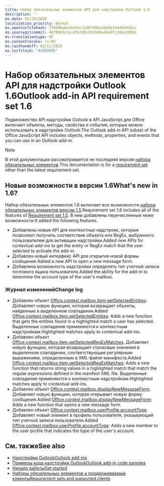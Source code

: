 ```yaml
---
title: Набор обязательных элементов API для надстройки Outlook 1.6
description: ''
ms.date: 02/19/2020
localization_priority: Normal
ms.openlocfilehash: 759286abe16e5bc32d6fd9ba1bb0e344d9d0a91c
ms.sourcegitcommit: 4079903c3cc45b7d8c041509a44e9fc38da399b1
ms.translationtype: MT
ms.contentlocale: ru-RU
ms.lasthandoff: 03/11/2020
ms.locfileid: "42597035"
---
```

# <a name="outlook-add-in-api-requirement-set-16"></a><span data-ttu-id="8b994-102">Набор обязательных элементов API для надстройки Outlook 1.6</span><span class="sxs-lookup"><span data-stu-id="8b994-102">Outlook add-in API requirement set 1.6</span></span>

<span data-ttu-id="8b994-103">Подмножество API надстройки Outlook в API JavaScript для Office включает объекты, методы, свойства и события, которые можно использовать в надстройке Outlook.</span><span class="sxs-lookup"><span data-stu-id="8b994-103">The Outlook add-in API subset of the Office JavaScript API includes objects, methods, properties, and events that you can use in an Outlook add-in.</span></span>

> [!NOTE]
> <span data-ttu-id="8b994-104">В этой документации рассматривается не последняя версия [набора обязательных элементов](../../requirement-sets/outlook-api-requirement-sets.md).</span><span class="sxs-lookup"><span data-stu-id="8b994-104">This documentation is for a [requirement set](../../requirement-sets/outlook-api-requirement-sets.md) other than the latest requirement set.</span></span>

## <a name="whats-new-in-16"></a><span data-ttu-id="8b994-105">Новые возможности в версии 1.6</span><span class="sxs-lookup"><span data-stu-id="8b994-105">What's new in 1.6?</span></span>

<span data-ttu-id="8b994-106">Набор обязательных элементов 1.6 включает все возможности [набора обязательных элементов версии 1.5](../requirement-set-1.5/outlook-requirement-set-1.5.md).</span><span class="sxs-lookup"><span data-stu-id="8b994-106">Requirement set 1.6 includes all of the features of [Requirement set 1.5](../requirement-set-1.5/outlook-requirement-set-1.5.md).</span></span> <span data-ttu-id="8b994-107">В нем добавлены перечисленные ниже возможности.</span><span class="sxs-lookup"><span data-stu-id="8b994-107">It added the following features.</span></span>

- <span data-ttu-id="8b994-108">Добавлены новые API для контекстных надстроек, которые позволяют получить соответствие объекта или RegEx, выбранного пользователем для активации надстройки.</span><span class="sxs-lookup"><span data-stu-id="8b994-108">Added new APIs for contextual add-ins to get the entity or RegEx match that the user selected to activate the add-in.</span></span>
- <span data-ttu-id="8b994-109">Добавлен новый интерфейс API для открытия новой формы сообщения.</span><span class="sxs-lookup"><span data-stu-id="8b994-109">Added a new API to open a new message form.</span></span>
- <span data-ttu-id="8b994-110">Добавлена возможность надстройки определять тип учетной записи почтового ящика пользователя.</span><span class="sxs-lookup"><span data-stu-id="8b994-110">Added the ability for the add-in to determine the account type of the user's mailbox.</span></span>

### <a name="change-log"></a><span data-ttu-id="8b994-111">Журнал изменений</span><span class="sxs-lookup"><span data-stu-id="8b994-111">Change log</span></span>

- <span data-ttu-id="8b994-112">Добавлен объект [Office.context.mailbox.item.getSelectedEntities](office.context.mailbox.item.md#methods). Добавляет новую функцию, которая возвращает объекты, найденные в выделенном совпадении.</span><span class="sxs-lookup"><span data-stu-id="8b994-112">Added [Office.context.mailbox.item.getSelectedEntities](office.context.mailbox.item.md#methods): Adds a new function that gets the entities found in a highlighted match a user has selected.</span></span> <span data-ttu-id="8b994-113">Выделенные совпадения применяются к контекстным надстройкам.</span><span class="sxs-lookup"><span data-stu-id="8b994-113">Highlighted matches apply to contextual add-ins.</span></span>
- <span data-ttu-id="8b994-114">Добавлен объект [Office.context.mailbox.item.getSelectedRegExMatches](office.context.mailbox.item.md#methods). Добавляет новую функцию, которая возвращает строковые значения в выделенном совпадении, соответствующие регулярным выражениям, определенным в XML-файле манифеста.</span><span class="sxs-lookup"><span data-stu-id="8b994-114">Added [Office.context.mailbox.item.getSelectedRegExMatches](office.context.mailbox.item.md#methods): Adds a new function that returns string values in a highlighted match that match the regular expressions defined in the manifest XML file.</span></span> <span data-ttu-id="8b994-115">Выделенные совпадения применяются к контекстным надстройкам.</span><span class="sxs-lookup"><span data-stu-id="8b994-115">Highlighted matches apply to contextual add-ins.</span></span>
- <span data-ttu-id="8b994-116">Добавлен объект [Office.context.mailbox.displayNewMessageForm](office.context.mailbox.md#methods). Добавляет новую функцию, которая открывает новую форму сообщения.</span><span class="sxs-lookup"><span data-stu-id="8b994-116">Added [Office.context.mailbox.displayNewMessageForm](office.context.mailbox.md#methods): Adds a new function that opens a new message form.</span></span>
- <span data-ttu-id="8b994-117">Добавлен объект [Office.context.mailbox.userProfile.accountType](/javascript/api/outlook/office.userprofile?view=outlook-js-1.6#accounttype). Добавляет новый элемент в профиль пользователя, указывающий тип учетной записи пользователя.</span><span class="sxs-lookup"><span data-stu-id="8b994-117">Added [Office.context.mailbox.userProfile.accountType](/javascript/api/outlook/office.userprofile?view=outlook-js-1.6#accounttype): Adds a new member to the user profile that indicates the type of the user's account.</span></span>

## <a name="see-also"></a><span data-ttu-id="8b994-118">См. также</span><span class="sxs-lookup"><span data-stu-id="8b994-118">See also</span></span>

- [<span data-ttu-id="8b994-119">Надстройки Outlook</span><span class="sxs-lookup"><span data-stu-id="8b994-119">Outlook add-ins</span></span>](../../../outlook/outlook-add-ins-overview.md)
- [<span data-ttu-id="8b994-120">Примеры кода надстройки Outlook</span><span class="sxs-lookup"><span data-stu-id="8b994-120">Outlook add-in code samples</span></span>](https://developer.microsoft.com/outlook/gallery/?filterBy=Outlook,Samples,Add-ins)
- [<span data-ttu-id="8b994-121">Начало работы</span><span class="sxs-lookup"><span data-stu-id="8b994-121">Get started</span></span>](../../../quickstarts/outlook-quickstart.md)
- [<span data-ttu-id="8b994-122">Наборы обязательных элементов и поддерживаемые клиенты</span><span class="sxs-lookup"><span data-stu-id="8b994-122">Requirement sets and supported clients</span></span>](../../requirement-sets/outlook-api-requirement-sets.md)
